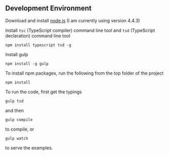 ## Development Environment

Download and install [node.js](https://nodejs.org/en/download/) (I am currently using version 4.4.3)

Install `tsc` (TypeScript compiler) command line tool and `tsd` (TypeScript declaration) command line tool

    npm install typescript tsd -g  

Install gulp

    npm install -g gulp
    
To install npm packages, run the following from the top folder of the project

    npm install
    
To run the code, first get the typings

    gulp tsd
    
and then 

    gulp compile

to compile, or
 
    gulp watch
    
to serve the examples.